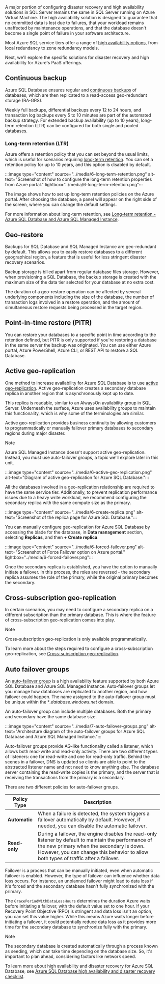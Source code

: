 A major portion of configuring disaster recovery and high availability solutions in SQL Server remains the same in SQL Server running on Azure Virtual Machine. The high availability solution is designed to guarantee that no committed data is lost due to failures, that your workload remains unaffected by maintenance operations, and that the database doesn't become a single point of failure in your software architecture.

Most Azure SQL service tiers offer a range of [high availability options](/azure/azure-sql/database/high-availability-sla), from local redundancy to zone redundancy models.

Next, we'll explore the specific solutions for disaster recovery and high availability for Azure's PaaS offerings.

## Continuous backup

Azure SQL Database ensures regular and [continuous backups](/azure/azure-sql/database/automated-backups-overview) of databases, which are then replicated to a read-access geo-redundant storage (RA-GRS).

Weekly full backups, differential backups every 12 to 24 hours, and transaction log backups every 5 to 10 minutes are part of the automated backup strategy. For extended backup availability (up to 10 years), long-term retention (LTR) can be configured for both single and pooled databases.

### Long-term retention (LTR)

Azure offers a retention policy that you can set beyond the usual limits, which is useful for scenarios requiring [long-term retention](/azure/azure-sql/database/long-term-retention-overview). You can set a retention policy for up to 10 years, and this option is disabled by default.

:::image type="content" source="../media/6-long-term-retention.png" alt-text="Screenshot of how to configure the long-term retention properties from Azure portal." lightbox="../media/6-long-term-retention.png":::

The image shows how to set up long-term retention policies on the Azure portal. After choosing the database, a panel will appear on the right side of the screen, where you can change the default settings.

For more information about long-term retention, see [Long-term retention - Azure SQL Database and Azure SQL Managed Instance](/azure/azure-sql/database/long-term-retention-overview).

## Geo-restore

Backups for SQL Database and SQL Managed Instance are geo-redundant by default. This allows you to easily restore databases to a different geographical region, a feature that is useful for less stringent disaster recovery scenarios.

Backup storage is billed apart from regular database files storage. However, when provisioning a SQL Database, the backup storage is created with the maximum size of the data tier selected for your database at no extra cost.

The duration of a geo-restore operation can be affected by several underlying components including the size of the database, the number of transaction logs involved in a restore operation, and the amount of simultaneous restore requests being processed in the target region.

## Point-in-time restore (PITR)

You can restore your databases to a specific point in time according to the retention defined, but PITR is only supported if you're restoring a database in the same server the backup was originated. You can use either Azure portal, Azure PowerShell, Azure CLI, or REST API to restore a SQL Database.

## Active geo-replication

One method to increase availability for Azure SQL Database is to use [active geo-replication](/azure/azure-sql/database/active-geo-replication-overview). Active geo-replication creates a secondary database replica in another region that is asynchronously kept up to date. 

This replica is readable, similar to an AlwaysOn availability group in SQL Server. Underneath the surface, Azure uses availability groups to maintain this functionality, which is why some of the terminologies are similar.

Active geo-replication provides business continuity by allowing customers to programmatically or manually failover primary databases to secondary regions during major disaster. 

>[!NOTE]
> Azure SQL Managed Instance doesn't support active geo-replication. Instead, you must use auto-failover groups, a topic we'll explore later in this unit.

:::image type="content" source="../media/6-active-geo-replication.png" alt-text="Diagram of active geo-replication for Azure SQL Database.":::

All the databases involved in a geo-replication relationship are required to have the same service tier. Additionally, to prevent replication performance issues due to a heavy write workload, we recommend configuring the secondary replica with the same compute size as the primary.

:::image type="content" source="../media/6-create-replica.png" alt-text="Screenshot of the replica page for Azure SQL Database.":::

You can manually configure geo-replication for Azure SQL Database by accessing the blade for the database, in **Data management** section, selecting **Replicas**, and then **+ Create replica**. 

:::image type="content" source="../media/6-forced-failover.png" alt-text="Screenshot of Force Failover option on Azure portal." lightbox="../media/6-forced-failover.png":::

Once the secondary replica is established, you have the option to manually initiate a failover. In this process, the roles are reversed - the secondary replica assumes the role of the primary, while the original primary becomes the secondary.

## Cross-subscription geo-replication

In certain scenarios, you may need to configure a secondary replica on a different subscription than the primary database. This is where the feature of cross-subscription geo-replication comes into play. 

>[!NOTE]
> Cross-subscription geo-replication is only available programmatically.

To learn more about the steps required to configure a cross-subscription geo-replication, see [Cross-subscription geo-replication](/azure/azure-sql/database/active-geo-replication-overview#cross-subscription-geo-replication).

## Auto failover groups

An [auto-failover group](/azure/azure-sql/database/auto-failover-group-sql-db) is a high availability feature supported by both Azure SQL Database and Azure SQL Managed Instance. Auto-failover groups let you manage how databases are replicated to another region, and how failover could happen. The name assigned to the auto-failover group must be unique within the **.database.windows.net* domain. 

An auto-failover group can include multiple databases. Both the primary and secondary have the same database size.

:::image type="content" source="../media/7-auto-failover-groups.png" alt-text="Architecture diagram of the auto-failover groups for Azure SQL Database and Azure SQL Managed Instance.":::

Auto-failover groups provide AG-like functionality called a listener, which allows both read-write and read-only activity. There are two different types of listeners: one for read-write and one for read-only traffic. Behind the scenes in a failover, DNS is updated so clients are able to point to the abstracted listener name and not need to know anything else. The database server containing the read-write copies is the primary, and the server that is receiving the transactions from the primary is a secondary.

There are two different policies for auto-failover groups.

| Policy Type | Description |
|-------------|-------------|
| **Automatic** | When a failure is detected, the system triggers a failover automatically by default. However, if needed, you can disable the automatic failover. |
| **Read-only** | During a failover, the engine disables the read-only listener by default to maintain the performance of the new primary when the secondary is down. However, you can change this behavior to allow both types of traffic after a failover. |

Failover is a process that can be manually initiated, even when automatic failover is enabled. However, the type of failover can influence whether data loss occurs. For instance, an unplanned failover might lead to data loss if it's forced and the secondary database hasn't fully synchronized with the primary.

The `GracePeriodWithDataLossHours` determines the duration Azure waits before initiating a failover, with the default value set to one hour. If your Recovery Point Objective (RPO) is stringent and data loss isn't an option, you can set this value higher. While this means Azure waits longer before initiating a failover, it could potentially reduce data loss as it provides more time for the secondary database to synchronize fully with the primary.

>[!NOTE]
> The secondary database is created automatically through a process known as seeding, which can take time depending on the database size. So, it's important to plan ahead, considering factors like network speed.

To learn more about high availability and disaster recovery for Azure SQL Database, see [Azure SQL Database high availability and disaster recovery checklist](/azure/azure-sql/database/high-availability-disaster-recovery-checklist).
